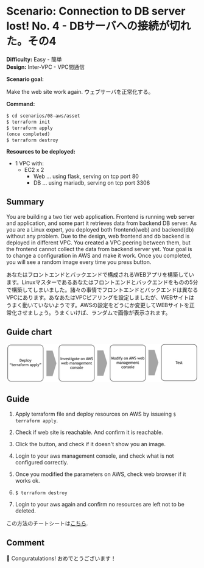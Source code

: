 # Scenario: Connection to DB server lost! No. 4 - DBサーバへの接続が切れた。その4

**Difficulty:** Easy - 簡単  
**Design:** Inter-VPC - VPC間通信

**Scenario goal:**

Make the web site work again.
ウェブサーバを正常化する。

**Command:**
```
$ cd scenarios/08-aws/asset
$ terraform init
$ terraform apply
(once completed)
$ terraform destroy
```

**Resources to be deployed:**

* 1 VPC with:
  * EC2 x 2
    * Web ... using flask, serving on tcp port 80
    * DB ... using mariadb, serving on tcp port 3306

## Summary

You are building a two tier web application. Frontend is running web server and application, and some part it retrieves data from backend DB server. As you are a Linux expert, you deployed both frontend(web) and backend(db) without any problem. Due to the design, web frontend and db backend is deployed in different VPC. You created a VPC peering between them, but the frontend cannot collect the data from backend server yet. Your goal is to change a configuration in AWS and make it work. Once you completed, you will see a random image every  time you press button.

あなたはフロントエンドとバックエンドで構成されるWEBアプリを構築しています。Linuxマスターであるあなたはフロントエンドとバックエンドをものの5分で構築してしまいました。諸々の事情でフロントエンドとバックエンドは異なるVPCにあります。あなあたはVPCピアリングを設定しましたが、WEBサイトはうまく動いていないようです。AWSの設定をどうにか変更してWEBサイトを正常化させましょう。うまくいけば、ランダムで画像が表示されます。

## Guide chart

![guide chart](./asset/08-route.jpg)

## Guide

1. Apply terraform file and deploy resources on AWS by issueing `$ terraform apply`.

2. Check if web site is reachable. And confirm it is reachable.

3. Click the button, and check if it doesn't show you an image.

4. Login to your aws management console, and check what is not configured correctly.

5. Once you modified the parameters on AWS, check web browser if it works ok.

6. `$ terraform destroy`

7. Login to your aws again and confirm no resources are left not to be deleted.

この方法のチートシートは[こちら](./cheat_sheet.md).

## Comment
🎉
Conguratulations! 
おめでとうございます！

